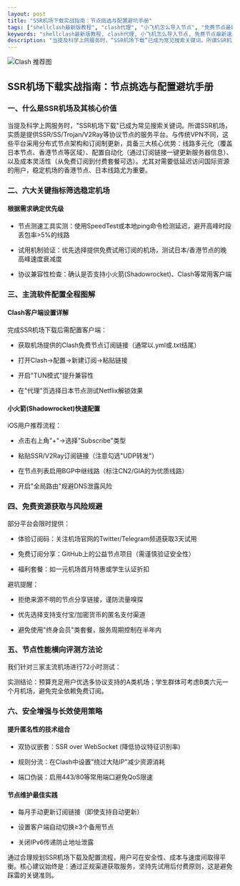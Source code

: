 ```yaml
---
layout: post
title: "SSR机场下载实战指南：节点挑选与配置避坑手册"
tags: ["shellclash最新版教程", "clash代理", "小飞机怎么导入节点", "免费节点最新速度", "clash使用说明", "clash节点的作用"]
keywords: "shellclash最新版教程, clash代理, 小飞机怎么导入节点, 免费节点最新速度, clash使用说明, clash节点的作用"
description: "当提及科学上网服务时，“SSR机场下载”已成为常见搜索关键词。所谓SSR机场，实质是提供SSR/SS/Trojan/V2Ray等协议节点的服务平台。与传统VPN不同，这些平台采用分布式节点架构和订阅制更新，具备三大核心优势：线路多元化（覆盖日本节点、香港节点等区域）、配置自动化（通过订阅链接一键更新服务器信息）、以及成本灵活性（从免费订阅到付费套餐可选）。尤其对需要低延迟访问国际资源的用户，稳定机场的香港节点、日本线路尤为重要。"
---
```


![Clash 推荐图](https://clashjd.github.io/assets/img/机场节点购买.png)

## SSR机场下载实战指南：节点挑选与配置避坑手册

### 一、什么是SSR机场及其核心价值

当提及科学上网服务时，"SSR机场下载"已成为常见搜索关键词。所谓SSR机场，实质是提供SSR/SS/Trojan/V2Ray等协议节点的服务平台。与传统VPN不同，这些平台采用分布式节点架构和订阅制更新，具备三大核心优势：线路多元化（覆盖日本节点、香港节点等区域）、配置自动化（通过订阅链接一键更新服务器信息）、以及成本灵活性（从免费订阅到付费套餐可选）。尤其对需要低延迟访问国际资源的用户，稳定机场的香港节点、日本线路尤为重要。

### 二、六大关键指标筛选稳定机场

#### 根据需求确定优先级

- 节点测速工具实测：使用SpeedTest或本地ping命令检测延迟，避开高峰时段丢包率>5%的线路

- 试用机制验证：优先选择提供免费试用订阅的机场，测试日本/香港节点的晚高峰速度衰减度

- 协议兼容性检查：确认是否支持小火箭(Shadowrocket)、Clash等常用客户端

### 三、主流软件配置全程图解

#### Clash客户端设置详解

完成SSR机场下载后需配置客户端：

- 获取机场提供的Clash免费节点订阅链接（通常以.yml或.txt结尾）

- 打开Clash→配置→新建订阅→粘贴链接

- 开启"TUN模式"提升兼容性

- 在"代理"页选择日本节点测试Netflix解锁效果

#### 小火箭(Shadowrocket)快速配置

iOS用户推荐流程：

- 点击右上角"+"→选择"Subscribe"类型

- 粘贴SSR/V2Ray订阅链接（注意勾选"UDP转发"）

- 在节点列表启用BGP中继线路（标注CN2/GIA的为优质线路）

- 开启"全局路由"规避DNS泄露风险

### 四、免费资源获取与风险规避

部分平台会限时提供：

- 体验订阅码：关注机场官网的Twitter/Telegram频道获取3天试用

- 免费订阅分享：GitHub上的公益节点项目（需谨慎验证安全性）

- 福利套餐：如一元机场首月特惠或学生认证折扣

避坑提醒：

- 拒绝来源不明的节点分享链接，谨防流量嗅探

- 优先选择支持支付宝/加密货币的匿名支付渠道

- 避免使用"终身会员"类套餐，服务周期控制在半年内

### 五、节点性能横向评测方法论

我们针对三家主流机场进行72小时测试：

实测结论：预算充足用户优选多协议支持的A类机场；学生群体可考虑B类六元一个月机场，避免完全依赖免费订阅。

### 六、安全增强与长效使用策略

#### 提升匿名性的技术组合

- 双协议嵌套：SSR over WebSocket (降低协议特征识别率)

- 规则分流：在Clash中设置"绕过大陆IP"减少资源消耗

- 端口伪装：启用443/80等常用端口避免QoS限速

#### 节点维护最佳实践

- 每月手动更新订阅链接（即使支持自动更新）

- 设置客户端自动切换≥3个备用节点

- 关闭IPv6传递防止地址泄露

通过合理规划SSR机场下载及配置流程，用户可在安全性、成本与速度间取得平衡。核心建议始终是：通过正规渠道获取服务，坚持先试用后付费原则，这是避免踩雷的关键准则。

